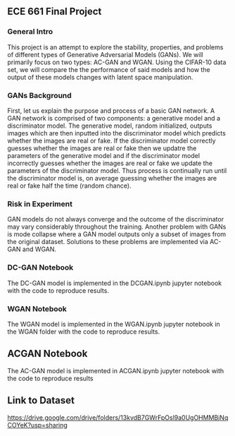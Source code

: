 ## ECE 661 Final Project

### General Intro

This project is an attempt to explore the stability, properties, and problems of different types of Generative Adversarial Models (GANs). We will primarily focus on two types: AC-GAN and WGAN. Using the CIFAR-10 data set, we will compare the the performance of said models and how the output of these models changes with latent space manipulation.

### GANs Background

First, let us explain the purpose and process of a basic GAN network. A GAN network is comprised of two components: a generative model and a discriminator model. The generative model, random initialized, outputs images which are then inputted into the discriminator model which predicts whether the images are real or fake. If the discriminator model correctly guesses whether the images are real or fake then we updatre the parameters of the generative model and if the discriminator model incorrectly guesses whether the images are real or fake we update the parameters of the discriminator model. Thus process is continually run until the discriminator model is, on average guessing whether the images are real or fake half the time (random chance). 

### Risk in Experiment

GAN models do not always converge and the outcome of the discriminator may vary considerably throughout the training. Another problem with GANs is mode collapse where a GAN model outputs only a subset of images from the original dataset. Solutions to these problems are implemented via AC-GAN and WGAN. 

### DC-GAN Notebook 

The DC-GAN model is implemented in the DCGAN.ipynb jupyter notebook with the code to reproduce results. 

### WGAN Notebook 

The WGAN model is implemented in the WGAN.ipynb jupyter notebook in the WGAN folder with the code to reproduce results.

## ACGAN Notebook

The AC-GAN model is implemented in ACGAN.ipynb jupyter notebook with the code to reproduce results

## Link to Dataset
https://drive.google.com/drive/folders/13kvdB7GWrFpOsl9a0UgOHMMBjNqCOYeK?usp=sharing
